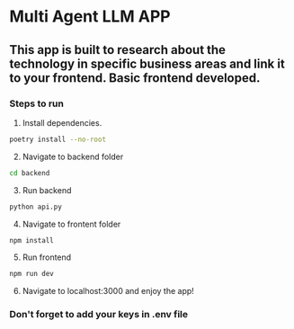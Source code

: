# Multi Agent LLM APP 

## This app is built to research about the technology in specific business areas and link it to your frontend. Basic frontend developed.



### Steps to run

1. Install dependencies.
   
```bash
poetry install --no-root
```
2. Navigate to backend folder
```bash
cd backend
```
3. Run backend
   
```bash
python api.py
```
4. Navigate to frontent folder
```bash
npm install
```
5. Run frontend
```bash
npm run dev
```
6. Navigate to localhost:3000 and enjoy the app!


### Don't forget to add your keys in .env file
